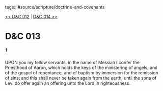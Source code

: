 tags:: #source/scripture/doctrine-and-covenants

[<< D&C 012](/Doctrine_and_Covenants/D&C_012.md) | [D&C 014 >>](/Doctrine_and_Covenants/D&C_014.md)

# D&C 013

##### 1

UPON you my fellow servants, in the name of Messiah I confer the Priesthood of Aaron, which holds the keys of the ministering of angels, and of the gospel of repentance, and of baptism by immersion for the remission of sins; and this shall never be taken again from the earth, until the sons of Levi do offer again an offering unto the Lord in righteousness.
